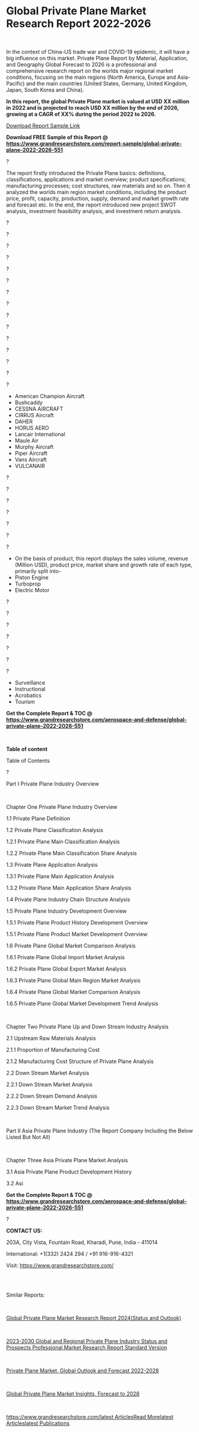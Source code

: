 <h1>Global Private Plane Market Research Report 2022-2026</h1><br/><p>In the context of China-US trade war and COVID-19 epidemic, it will have a big influence on this market. Private Plane Report by Material, Application, and Geography Global Forecast to 2026 is a professional and comprehensive research report on the worlds major regional market conditions, focusing on the main regions (North America, Europe and Asia-Pacific) and the main countries (United States, Germany, United Kingdom, Japan, South Korea and China).</p>
 
 
 
 <p><strong>In this report, the global Private Plane market is valued at USD XX million in 2022 and is projected to reach USD XX million by the end of 2026, growing at a <strong>CAGR</strong> of XX% during the period 2022 to 2026.</strong></p>
 
 
 
 <p><a href="https://www.grandresearchstore.com/mr-admin/report-sample/global-private-plane-2022-2026-551">Download Report Sample Link</a></p>
 
 
 
 <div><b>Download FREE Sample of this Report @ <a href="https://www.grandresearchstore.com/report-sample/global-private-plane-2022-2026-551">https://www.grandresearchstore.com/report-sample/global-private-plane-2022-2026-551</a></b></div>
 
 
 
 <p>? </p>
 
 
 
 <p>The report firstly introduced the Private Plane basics: definitions, classifications, applications and market overview; product specifications; manufacturing processes; cost structures, raw materials and so on. Then it analyzed the worlds main region market conditions, including the product price, profit, capacity, production, supply, demand and market growth rate and forecast etc. In the end, the report introduced new project SWOT analysis, investment feasibility analysis, and investment return analysis.</p>
 
 
 
 <p>? </p>
 
 
 
 <p>? </p>
 
 
 
 <p>? </p>
 
 
 
 <p>? </p>
 
 
 
 <p>? </p>
 
 
 
 <p>? </p>
 
 
 
 <p>? </p>
 
 
 
 <p>? </p>
 
 
 
 <p>? </p>
 
 
 
 <p>? </p>
 
 
 
 <p>? </p>
 
 
 
 <p>? </p>
 
 
 
 <p>? </p>
 
 
 
 <p>? </p>
 
 
 
 <p>? </p>
 
 
 
 <ul>
 
 <li>American Champion Aircraft</li>
 
 <li>Bushcaddy</li>
 
 <li>CESSNA AIRCRAFT</li>
 
 <li>CIRRUS Aircraft</li>
 
 <li>DAHER</li>
 
 <li>HORUS AERO</li>
 
 <li>Lancair International</li>
 
 <li>Maule Air</li>
 
 <li>Murphy Aircraft</li>
 
 <li>Piper Aircraft</li>
 
 <li>Vans Aircraft</li>
 
 <li>VULCANAIR</li>
 
 </ul>
 
 
 
 <p>? </p>
 
 
 
 <p>? </p>
 
 
 
 <p>? </p>
 
 
 
 <p>? </p>
 
 
 
 <p>? </p>
 
 
 
 <p>? </p>
 
 
 
 <p>? </p>
 
 
 
 <ul>
 
 <li>On the basis of product, this report displays the sales volume, revenue (Million USD), product price, market share and growth rate of each type, primarily split into-</li>
 
 <li>Piston Engine</li>
 
 <li>Turboprop</li>
 
 <li>Electric Motor</li>
 
 </ul>
 
 
 
 <p>? </p>
 
 
 
 <p>? </p>
 
 
 
 <p>? </p>
 
 
 
 <p>? </p>
 
 
 
 <p>? </p>
 
 
 
 <p>? </p>
 
 
 
 <p>? </p>
 
 
 
 <ul>
 
 <li>Surveillance</li>
 
 <li>Instructional</li>
 
 <li>Acrobatics</li>
 
 <li>Tourism</li>
 
 </ul>
 
 
 
 <div><b>Get the Complete Report & TOC @ <a href="https://www.grandresearchstore.com/aerospace-and-defense/global-private-plane-2022-2026-551">https://www.grandresearchstore.com/aerospace-and-defense/global-private-plane-2022-2026-551</a></b></div>
 
 
 
 <p><br />
 
 <b>Table of content</b></p>
 
 
 
 <p>Table of Contents<br />
 
 ?<br />
 
 Part I Private Plane Industry Overview<br />
 
 <br />
 
 Chapter One Private Plane Industry Overview<br />
 
 1.1 Private Plane Definition<br />
 
 1.2 Private Plane Classification Analysis<br />
 
 1.2.1 Private Plane Main Classification Analysis<br />
 
 1.2.2 Private Plane Main Classification Share Analysis<br />
 
 1.3 Private Plane Application Analysis<br />
 
 1.3.1 Private Plane Main Application Analysis<br />
 
 1.3.2 Private Plane Main Application Share Analysis<br />
 
 1.4 Private Plane Industry Chain Structure Analysis<br />
 
 1.5 Private Plane Industry Development Overview<br />
 
 1.5.1 Private Plane Product History Development Overview<br />
 
 1.5.1 Private Plane Product Market Development Overview<br />
 
 1.6 Private Plane Global Market Comparison Analysis<br />
 
 1.6.1 Private Plane Global Import Market Analysis<br />
 
 1.6.2 Private Plane Global Export Market Analysis<br />
 
 1.6.3 Private Plane Global Main Region Market Analysis<br />
 
 1.6.4 Private Plane Global Market Comparison Analysis<br />
 
 1.6.5 Private Plane Global Market Development Trend Analysis<br />
 
 <br />
 
 Chapter Two Private Plane Up and Down Stream Industry Analysis<br />
 
 2.1 Upstream Raw Materials Analysis<br />
 
 2.1.1 Proportion of Manufacturing Cost<br />
 
 2.1.2 Manufacturing Cost Structure of Private Plane Analysis<br />
 
 2.2 Down Stream Market Analysis<br />
 
 2.2.1 Down Stream Market Analysis<br />
 
 2.2.2 Down Stream Demand Analysis<br />
 
 2.2.3 Down Stream Market Trend Analysis<br />
 
 <br />
 
 Part II Asia Private Plane Industry (The Report Company Including the Below Listed But Not All)<br />
 
 <br />
 
 Chapter Three Asia Private Plane Market Analysis<br />
 
 3.1 Asia Private Plane Product Development History<br />
 
 3.2 Asi</p>
 
 
 
 <div><b>Get the Complete Report & TOC @ <a href="https://www.grandresearchstore.com/aerospace-and-defense/global-private-plane-2022-2026-551">https://www.grandresearchstore.com/aerospace-and-defense/global-private-plane-2022-2026-551</a></b></div>
 
 
 
 <p>? </p>
 
 
 
 <p><b>CONTACT US:</b><br />
 
 203A, City Vista, Fountain Road, Kharadi, Pune, India - 411014<br />
 
 International: +1(332) 2424 294 / +91 916-916-4321<br />
 
 Visit: <a href="https://www.grandresearchstore.com/">https://www.grandresearchstore.com/</a><br />
 
 <br />
 
 <br />
 
 Similar Reports:<br />
 
 <br />
 
 <a href="https://www.grandresearchstore.com/automotive-and-transportation/global-private-plane-2024-563">Global Private Plane Market Research Report 2024(Status and Outlook)</a><br />
 
 <br />
 
 <a href="https://www.grandresearchstore.com/automotive-and-transportation/global-regional-private-plane-2023-2030-574">2023-2030 Global and Regional Private Plane Industry Status and Prospects Professional Market Research Report Standard Version</a><br />
 
 <br />
 
 <a href="https://www.grandresearchstore.com/automotive-and-transportation/global-private-plane-forecast-2022-2028-35">Private Plane Market, Global Outlook and Forecast 2022-2028</a><br />
 
 <br />
 
 <a href="https://www.grandresearchstore.com/automotive-and-transportation/global-private-plane-2028-366">Global Private Plane Market Insights, Forecast to 2028</a><br />
 
 <br />
 
 <a href="https://gyeongbokgung.com">https://www.grandresearchstore.com/</a><a href="https://hallyeomaritime.com">latest Articles</a><a href="https://jingwansa.com">Read More</a><a href="https://nguoiviet.jp/">latest Articles</a><a href="https://www.intelmarketresearch.com/">latest Publications</a></p>